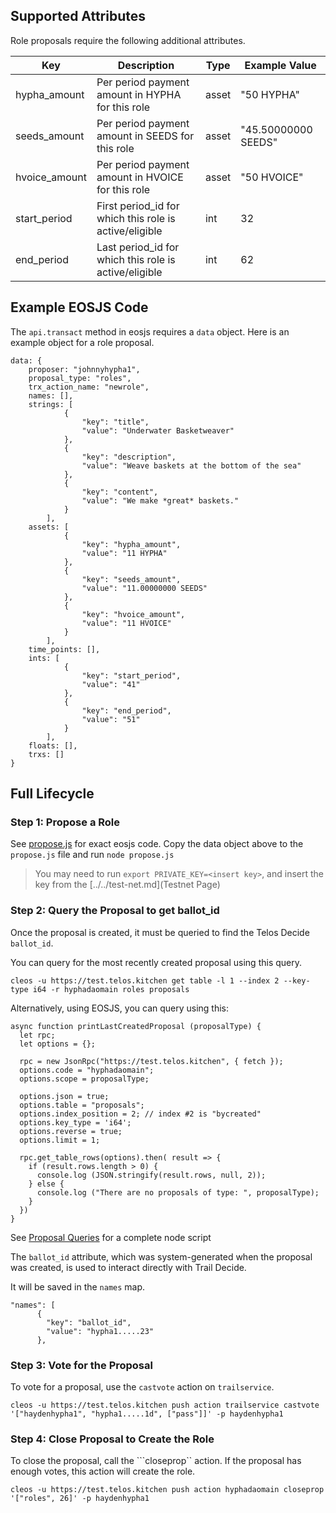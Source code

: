 ## Supported Attributes
Role proposals require the following additional attributes.

Key             | Description                                               | Type      | Example Value
--------------- | ----------------------------------------------------------| --------- | ------------------
hypha_amount    | Per period payment amount in HYPHA for this role          | asset     | "50 HYPHA"
seeds_amount    | Per period payment amount in SEEDS for this role          | asset     | "45.50000000 SEEDS"
hvoice_amount   | Per period payment amount in HVOICE for this role         | asset     | "50 HVOICE"
start_period    | First period_id for which this role is active/eligible    | int       | 32
end_period      | Last period_id for which this role is active/eligible     | int       | 62

## Example EOSJS Code
The ```api.transact``` method in eosjs requires a ```data``` object.  Here is an example object for a role proposal.

```
data: {
    proposer: "johnnyhypha1",
    proposal_type: "roles", 
    trx_action_name: "newrole",
    names: [],
    strings: [
            {
                "key": "title",
                "value": "Underwater Basketweaver"
            },
            {
                "key": "description",
                "value": "Weave baskets at the bottom of the sea"
            },
            {
                "key": "content",
                "value": "We make *great* baskets."
            }
        ], 
    assets: [
            {
                "key": "hypha_amount",
                "value": "11 HYPHA"
            },
            {
                "key": "seeds_amount",
                "value": "11.00000000 SEEDS"
            },
            {
                "key": "hvoice_amount",
                "value": "11 HVOICE"
            }
        ],
    time_points: [],
    ints: [
            {
                "key": "start_period",
                "value": "41"
            },
            {
                "key": "end_period",
                "value": "51"
            }
        ],
    floats: [],
    trxs: []
}
```

## Full Lifecycle

### Step 1: Propose a Role
See [propose.js](eosjs-propose.md) for exact eosjs code. Copy the data object above to the ```propose.js``` file and run ```node propose.js```

> You may need to run ```export PRIVATE_KEY=<insert key>```, and insert the key from the [../../test-net.md](Testnet Page)

### Step 2: Query the Proposal to get ballot_id

Once the proposal is created, it must be queried to find the Telos Decide ```ballot_id```.

You can query for the most recently created proposal using this query. 

```
cleos -u https://test.telos.kitchen get table -l 1 --index 2 --key-type i64 -r hyphadaomain roles proposals
```

Alternatively, using EOSJS, you can query using this:
```
async function printLastCreatedProposal (proposalType) {
  let rpc;
  let options = {};

  rpc = new JsonRpc("https://test.telos.kitchen", { fetch });
  options.code = "hyphadaomain";
  options.scope = proposalType; 

  options.json = true;
  options.table = "proposals";
  options.index_position = 2; // index #2 is "bycreated"
  options.key_type = 'i64';
  options.reverse = true;
  options.limit = 1;
  
  rpc.get_table_rows(options).then( result => {
    if (result.rows.length > 0) {
      console.log (JSON.stringify(result.rows, null, 2));
    } else {
      console.log ("There are no proposals of type: ", proposalType);
    }
  })
}
```
See [Proposal Queries](eosjs-queries.md) for a complete node script

The ```ballot_id``` attribute, which was system-generated when the proposal was created, is used to interact directly with Trail Decide. 

It will be saved in the ```names``` map.
```
"names": [
      {
        "key": "ballot_id",
        "value": "hypha1.....23"
      },
```


### Step 3: Vote for the Proposal
To vote for a proposal, use the ```castvote``` action on ```trailservice```.

```
cleos -u https://test.telos.kitchen push action trailservice castvote '["haydenhypha1", "hypha1.....1d", ["pass"]]' -p haydenhypha1
```

### Step 4: Close Proposal to Create the Role
To close the proposal, call the ```closeprop`` action.  If the proposal has enough votes, this action will create the role.

```
cleos -u https://test.telos.kitchen push action hyphadaomain closeprop '["roles", 26]' -p haydenhypha1
```